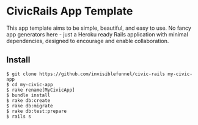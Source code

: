 # CivicRails App Template

This app template aims to be simple, beautiful, and easy to use. No fancy app generators here - just a Heroku ready Rails application with minimal dependencies, designed to encourage and enable collaboration.

## Install

```console
$ git clone https://github.com/invisiblefunnel/civic-rails my-civic-app
$ cd my-civic-app
$ rake rename[MyCivicApp]
$ bundle install
$ rake db:create
$ rake db:migrate
$ rake db:test:prepare
$ rails s
```
